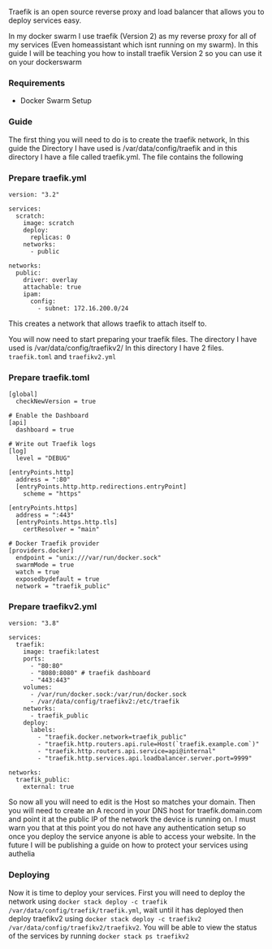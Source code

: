 Traefik is an open source reverse proxy and load balancer that allows you to deploy services easy. 


In my docker swarm I use traefik (Version 2) as my reverse proxy for all of my services (Even homeassistant which isnt running on my swarm). In this guide I will be teaching you how to install traefik Version 2 so you can use it on your dockerswarm


### Requirements

* Docker Swarm Setup


### Guide

The first thing you will need to do is to create the traefik network, In this guide the Directory I have used is /var/data/config/traefik and in this directory I have a file called traefik.yml. The file contains the following



### Prepare traefik.yml

```
version: "3.2"

services:
  scratch:
    image: scratch
    deploy:
      replicas: 0
    networks:
      - public

networks:
  public:
    driver: overlay
    attachable: true
    ipam:
      config:
        - subnet: 172.16.200.0/24
```

This creates a network that allows traefik to attach itself to.


You will now need to start preparing your traefik files. The directory I have used is /var/data/config/traefikv2/ In this directory I have 2 files. `traefik.toml` and `traefikv2.yml`


### Prepare traefik.toml

```
[global]
  checkNewVersion = true

# Enable the Dashboard
[api]
  dashboard = true

# Write out Traefik logs
[log]
  level = "DEBUG"

[entryPoints.http]
  address = ":80"
  [entryPoints.http.http.redirections.entryPoint]
    scheme = "https"

[entryPoints.https]
  address = ":443"
  [entryPoints.https.http.tls]
    certResolver = "main"

# Docker Traefik provider
[providers.docker]
  endpoint = "unix:///var/run/docker.sock"
  swarmMode = true
  watch = true
  exposedbydefault = true
  network = "traefik_public"
```


### Prepare traefikv2.yml

```
version: "3.8"

services:
  traefik:
    image: traefik:latest
    ports:
      - "80:80"
      - "8080:8080" # traefik dashboard
      - "443:443"
    volumes:
      - /var/run/docker.sock:/var/run/docker.sock
      - /var/data/config/traefikv2:/etc/traefik
    networks:
      - traefik_public
    deploy:
      labels:
        - "traefik.docker.network=traefik_public"
        - "traefik.http.routers.api.rule=Host(`traefik.example.com`)" 
        - "traefik.http.routers.api.service=api@internal"
        - "traefik.http.services.api.loadbalancer.server.port=9999"

networks:
  traefik_public:
    external: true
```

So now all you will need to edit is the Host so matches your domain. Then you will need to create an A record in your DNS host for traefik.domain.com and point it at the public IP of the network the device is running on. I must warn you that at this point you do not have any authentication setup so once you deploy the service anyone is able to access your website. In the future I will be publishing a guide on how to protect your services using authelia


### Deploying 

Now it is time to deploy your services. First you will need to deploy the network using `docker stack deploy -c traefik /var/data/config/traefik/traefik.yml`, wait until it has deployed then deploy traefikv2 using `docker stack deploy -c traefikv2 /var/data/config/traefikv2/traefikv2`. You will be able to view the status of the services by running `docker stack ps traefikv2`
